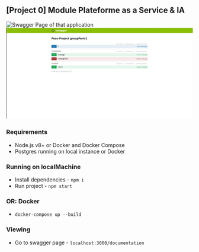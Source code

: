 ## [Project 0] Module Plateforme as a Service & IA 

<img
    src="https://drive.google.com/open?id=1kRUKtO7IgFiLVaiIfLNsX-zvLU98mOjx"
    alt="Swagger Page of that application"
    title="Swagger Page of that application" />
![alt text](img/Capture.JPG)
### Requirements

* Node.js v8+ or Docker and Docker Compose
* Postgres running on local instance or Docker

### Running on localMachine

* Install dependencies - `npm i`
* Run project - `npm start`

### OR: Docker

* `docker-compose up --build`

### Viewing

* Go to swagger page - `localhost:3000/documentation`
